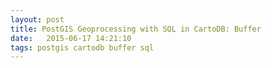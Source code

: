 ```yaml
---
layout: post
title: PostGIS Geoprocessing with SQL in CartoDB: Buffer
date:   2015-06-17 14:21:10
tags: postgis cartodb buffer sql
---
```



